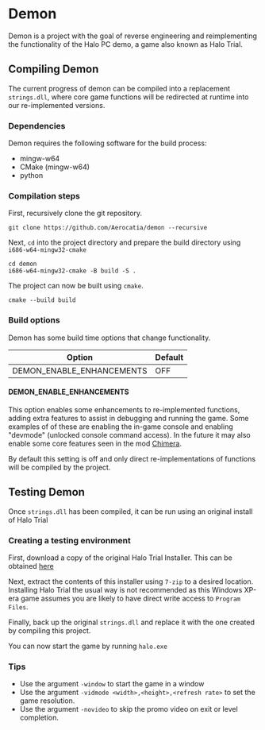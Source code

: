 # Demon

Demon is a project with the goal of reverse engineering and reimplementing the functionality of the Halo PC demo, a game also known as Halo Trial.

## Compiling Demon

The current progress of demon can be compiled into a replacement `strings.dll`, where core game functions will be redirected at runtime into our re-implemented versions.

### Dependencies

Demon requires the following software for the build process:

- mingw-w64
- CMake (mingw-w64)
- python

### Compilation steps

First, recursively clone the git repository.
```
git clone https://github.com/Aerocatia/demon --recursive
```
Next, `cd` into the project directory and prepare the build directory using `i686-w64-mingw32-cmake`
```
cd demon
i686-w64-mingw32-cmake -B build -S .
```
The project can now be built using `cmake`.
```
cmake --build build
```

### Build options

Demon has some build time options that change functionality.

Option                    | Default
--------------------------|---------
DEMON_ENABLE_ENHANCEMENTS | OFF

#### DEMON_ENABLE_ENHANCEMENTS
This option enables some enhancements to re-implemented functions, adding extra features to assist in debugging and running the game.
Some examples of of these are enabling the in-game console and enabling "devmode" (unlocked console command access).
In the future it may also enable some core features seen in the mod [Chimera](https://github.com/SnowyMouse/chimera).

By default this setting is off and only direct re-implementations of functions will be compiled by the project.

## Testing Demon

Once `strings.dll` has been compiled, it can be run using an original install of Halo Trial

### Creating a testing environment

First, download a copy of the original Halo Trial Installer. This can be obtained [here](http://vaporeon.io/hosted/halo/original_files/HaloTrialSetup.exe)

Next, extract the contents of this installer using `7-zip` to a desired location. Installing Halo Trial the usual way is not recommended as this Windows XP-era game assumes you are likely to have direct write access to `Program Files`.

Finally, back up the original `strings.dll` and replace it with the one created by compiling this project.

You can now start the game by running `halo.exe`

### Tips

- Use the argument `-window` to start the game in a window
- Use the argument `-vidmode <width>,<height>,<refresh rate>` to set the game resolution.
- Use the argument `-novideo` to skip the promo video on exit or level completion.
